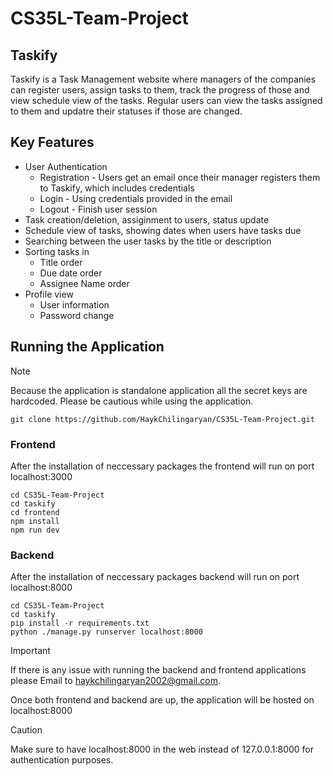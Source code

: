 # CS35L-Team-Project
## Taskify

Taskify is a Task Management website where managers of the companies can register users, assign tasks to them, track the progress of those and view schedule view of the tasks. Regular users can view the tasks assigned to them and updatre their statuses if those are changed.

## Key Features

 * User Authentication 
   * Registration - Users get an email once their manager registers them to Taskify, which includes credentials
   * Login - Using credentials provided in the email
   * Logout - Finish user session
 * Task creation/deletion, assiginment to users, status update
 * Schedule view of tasks, showing dates when users have tasks due
 * Searching between the user tasks by the title or description
 * Sorting tasks in
   * Title order
   * Due date order
   * Assignee Name order
 * Profile view
   * User information
   * Password change

## Running the Application

> [!NOTE]
> Because the application is standalone application all the secret keys are hardcoded. Please be cautious while using the application.

```
git clone https://github.com/HaykChilingaryan/CS35L-Team-Project.git
```

### Frontend

After the installation of neccessary packages the frontend will run on port localhost:3000

```
cd CS35L-Team-Project
cd taskify
cd frontend
npm install
npm run dev
```

### Backend

After the installation of neccessary packages backend will run on port localhost:8000

```
cd CS35L-Team-Project
cd taskify
pip install -r requirements.txt
python ./manage.py runserver localhost:8000
```
> [!IMPORTANT]
> If there is any issue with running the backend and frontend applications please Email to haykchilingaryan2002@gmail.com.

Once both frontend and backend are up, the application will be hosted on localhost:8000

> [!CAUTION]
> Make sure to have localhost:8000 in the web instead of 127.0.0.1:8000 for authentication purposes.


